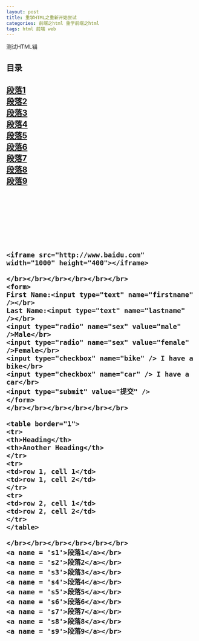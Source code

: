 ```yaml
---
layout: post
title: 重学HTML之重新开始尝试
categories: 前端之html 重学前端之html
tags: html 前端 web
---
```


<html>
<head> <meta http-equiv="Content-Type" content="text/html; charset=utf-8" />
	<titie>测试HTML锚</title>
</head>

<body>
<h2>目录<h2>
	<a href='#s1'>段落1</a></br>
	<a href='#s2'>段落2</a></br>
	<a href='#s3'>段落3</a></br>
	<a href='#s4'>段落4</a></br>
	<a href='#s5'>段落5</a></br>
	<a href='#s6'>段落6</a></br>
	<a href='#s7'>段落7</a></br>
	<a href='#s8'>段落8</a></br>
	<a href='#s9'>段落9</a></br>
	</br></br></br></br></br></br>
	
	<iframe src="http://www.baidu.com" width="1000" height="400"></iframe>
	
	</br></br></br></br></br></br>
	<form>
	First Name:<input type="text" name="firstname" /></br>
	Last Name:<input type="text" name="lastname" /></br>
	<input type="radio" name="sex" value="male" />Male</br>
	<input type="radio" name="sex" value="female" />Female</br>
	<input type="checkbox" name="bike" /> I have a bike</br>
	<input type="checkbox" name="car" /> I have a car</br>
	<input type="submit" value="提交" />
	</form>
	</br></br></br></br></br></br>

	<table border="1">
	<tr>
	<th>Heading</th>
	<th>Another Heading</th>
	</tr>
	<tr>
	<td>row 1, cell 1</td>
	<td>row 1, cell 2</td>
	</tr>
	<tr>
	<td>row 2, cell 1</td>
	<td>row 2, cell 2</td>
	</tr>
	</table>

	</br></br></br></br></br></br>
	<a name = 's1'>段落1</a></br>
	<a name = 's2'>段落2</a></br>
	<a name = 's3'>段落3</a></br>
	<a name = 's4'>段落4</a></br>
	<a name = 's5'>段落5</a></br>
	<a name = 's6'>段落6</a></br>
	<a name = 's7'>段落7</a></br>
	<a name = 's8'>段落8</a></br>
	<a name = 's9'>段落9</a></br>
</body>
</html>
